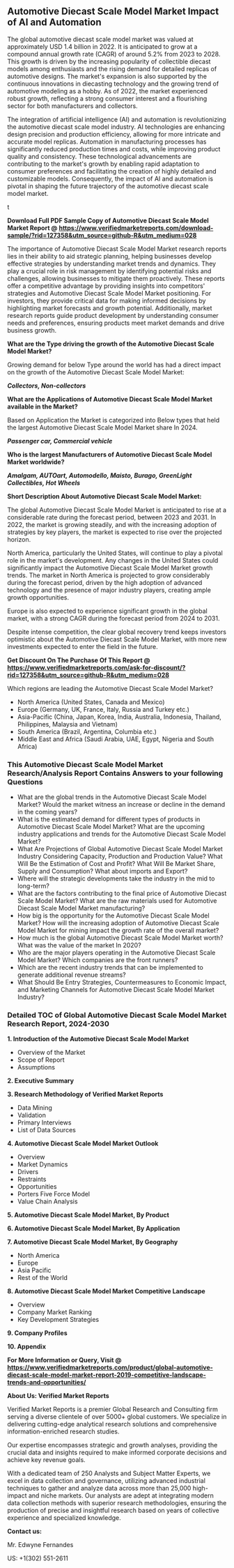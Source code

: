 <h2>Automotive Diecast Scale Model Market Impact of AI and Automation</h2><p>The global automotive diecast scale model market was valued at approximately USD 1.4 billion in 2022. It is anticipated to grow at a compound annual growth rate (CAGR) of around 5.2% from 2023 to 2028. This growth is driven by the increasing popularity of collectible diecast models among enthusiasts and the rising demand for detailed replicas of automotive designs. The market's expansion is also supported by the continuous innovations in diecasting technology and the growing trend of automotive modeling as a hobby. As of 2022, the market experienced robust growth, reflecting a strong consumer interest and a flourishing sector for both manufacturers and collectors.</p><p>The integration of artificial intelligence (AI) and automation is revolutionizing the automotive diecast scale model industry. AI technologies are enhancing design precision and production efficiency, allowing for more intricate and accurate model replicas. Automation in manufacturing processes has significantly reduced production times and costs, while improving product quality and consistency. These technological advancements are contributing to the market's growth by enabling rapid adaptation to consumer preferences and facilitating the creation of highly detailed and customizable models. Consequently, the impact of AI and automation is pivotal in shaping the future trajectory of the automotive diecast scale model market.</p>t</p><p id="" class=""><strong>Download Full PDF Sample Copy of Automotive Diecast Scale Model Market Report @ <a href="https://www.verifiedmarketreports.com/download-sample/?rid=127358&utm_source=github-R&utm_medium=028" target="_blank">https://www.verifiedmarketreports.com/download-sample/?rid=127358&utm_source=github-R&utm_medium=028</a></strong></p><p>The importance of&nbsp;Automotive Diecast Scale Model Market research reports lies in their ability to aid strategic planning, helping businesses develop effective strategies by understanding market trends and dynamics. They play a crucial role in risk management by identifying potential risks and challenges, allowing businesses to mitigate them proactively. These reports offer a competitive advantage by providing insights into competitors' strategies and Automotive Diecast Scale Model Market positioning. For investors, they provide critical data for making informed decisions by highlighting market forecasts and growth potential. Additionally, market research reports guide product development by understanding consumer needs and preferences, ensuring products meet market demands and drive business growth.</p><p><strong>What are the&nbsp;Type driving the growth of the Automotive Diecast Scale Model Market?</strong></p><p id="" class="">Growing demand for below Type around the world has had a direct impact on the growth of the Automotive Diecast Scale Model Market:</p><em><strong>Collectors, Non-collectors</strong></em></p><strong>What are the&nbsp;Applications&nbsp;of Automotive Diecast Scale Model Market available in the Market?</strong></p><p id="" class="">Based on Application the Market is categorized into Below types that held the largest Automotive Diecast Scale Model Market share In 2024.</p><em><strong>Passenger car, Commercial vehicle</strong></em></p><strong>Who is the largest Manufacturers of Automotive Diecast Scale Model Market worldwide?</strong></p><p><em><strong>Amalgam, AUTOart, Automodello, Maisto, Burago, GreenLight Collectibles, Hot Wheels</strong></em></p><p id="" class=""><strong>Short Description About Automotive Diecast Scale Model Market:</strong></p><p>The global Automotive Diecast Scale Model Market is anticipated to rise at a considerable rate during the forecast period, between 2023 and 2031. In 2022, the market is growing steadily, and with the increasing adoption of strategies by key players, the market is expected to rise over the projected horizon.</p><p>North America, particularly the United States, will continue to play a pivotal role in the market's development. Any changes in the United States could significantly impact the Automotive Diecast Scale Model Market growth trends. The market in North America is projected to grow considerably during the forecast period, driven by the high adoption of advanced technology and the presence of major industry players, creating ample growth opportunities.</p><p>Europe is also expected to experience significant growth in the global market, with a strong CAGR during the forecast period from 2024 to 2031.</p><p>Despite intense competition, the clear global recovery trend keeps investors optimistic about the Automotive Diecast Scale Model Market, with more new investments expected to enter the field in the future.</p><p id="" class=""><strong>Get Discount On The Purchase Of This Report @ <a href="https://www.verifiedmarketreports.com/ask-for-discount/?rid=127358&utm_source=github-R&utm_medium=028" target="_blank">https://www.verifiedmarketreports.com/ask-for-discount/?rid=127358&utm_source=github-R&utm_medium=028</a></strong></p>Which regions are leading the Automotive Diecast Scale Model Market?</p><ul><li>North America (United States, Canada and Mexico)</li><li>Europe (Germany, UK, France, Italy, Russia and Turkey etc.)</li><li>Asia-Pacific (China, Japan, Korea, India, Australia, Indonesia, Thailand, Philippines, Malaysia and Vietnam)</li><li>South America (Brazil, Argentina, Columbia etc.)</li><li>Middle East and Africa (Saudi Arabia, UAE, Egypt, Nigeria and South Africa)</li></ul><h3 id="" class="">This Automotive Diecast Scale Model Market Research/Analysis Report Contains Answers to your following Questions</h3><ul><li>What are the global trends in the Automotive Diecast Scale Model Market? Would the market witness an increase or decline in the demand in the coming years?</li><li>What is the estimated demand for different types of products in Automotive Diecast Scale Model Market? What are the upcoming industry applications and trends for the Automotive Diecast Scale Model Market?</li><li>What Are Projections of Global Automotive Diecast Scale Model Market Industry Considering Capacity, Production and Production Value? What Will Be the Estimation of Cost and Profit? What Will Be Market Share, Supply and Consumption? What about imports and Export?</li><li>Where will the strategic developments take the industry in the mid to long-term?</li><li>What are the factors contributing to the final price of Automotive Diecast Scale Model Market? What are the raw materials used for Automotive Diecast Scale Model Market manufacturing?</li><li>How big is the opportunity for the Automotive Diecast Scale Model Market? How will the increasing adoption of Automotive Diecast Scale Model Market for mining impact the growth rate of the overall market?</li><li>How much is the global Automotive Diecast Scale Model Market worth? What was the value of the market In 2020?</li><li>Who are the major players operating in the Automotive Diecast Scale Model Market? Which companies are the front runners?</li><li>Which are the recent industry trends that can be implemented to generate additional revenue streams?</li><li>What Should Be Entry Strategies, Countermeasures to Economic Impact, and Marketing Channels for Automotive Diecast Scale Model Market Industry?</li></ul><h3 id="" class="">Detailed TOC of Global Automotive Diecast Scale Model Market Research Report, 2024-2030</h3><p id="" class=""><strong>1. Introduction of the Automotive Diecast Scale Model Market</strong></p><ul><li>Overview of the Market</li><li>Scope of Report</li><li>Assumptions</li></ul><p id="" class=""><strong>2. Executive Summary</strong></p><p id="" class=""><strong>3. Research Methodology of Verified Market Reports</strong></p><ul><li>Data Mining</li><li>Validation</li><li>Primary Interviews</li><li>List of Data Sources</li></ul><p id="" class=""><strong>4. Automotive Diecast Scale Model Market Outlook</strong></p><ul><li>Overview</li><li>Market Dynamics</li><li>Drivers</li><li>Restraints</li><li>Opportunities</li><li>Porters Five Force Model</li><li>Value Chain Analysis</li></ul><p id="" class=""><strong>5. Automotive Diecast Scale Model Market, By Product</strong></p><p id="" class=""><strong>6. Automotive Diecast Scale Model Market, By Application</strong></p><p id="" class=""><strong>7. Automotive Diecast Scale Model Market, By Geography</strong></p><ul><li>North America</li><li>Europe</li><li>Asia Pacific</li><li>Rest of the World</li></ul><p id="" class=""><strong>8. Automotive Diecast Scale Model Market Competitive Landscape</strong></p><ul><li>Overview</li><li>Company Market Ranking</li><li>Key Development Strategies</li></ul><p id="" class=""><strong>9. Company Profiles</strong></p><p id="" class=""><strong>10. Appendix</strong></p><p id="" class=""><strong>For More Information or Query, Visit @ <a href="https://www.verifiedmarketreports.com/product/global-automotive-diecast-scale-model-market-report-2019-competitive-landscape-trends-and-opportunities/" target="_blank">https://www.verifiedmarketreports.com/product/global-automotive-diecast-scale-model-market-report-2019-competitive-landscape-trends-and-opportunities/</a></strong></p><p id="" class=""><strong>About Us: Verified Market Reports</strong></p><p id="" class="">Verified Market Reports is a premier Global Research and Consulting firm serving a diverse clientele of over 5000+ global customers. We specialize in delivering cutting-edge analytical research solutions and comprehensive information-enriched research studies.</p><p id="" class="">Our expertise encompasses strategic and growth analyses, providing the crucial data and insights required to make informed corporate decisions and achieve key revenue goals.</p><p id="" class="">With a dedicated team of 250 Analysts and Subject Matter Experts, we excel in data collection and governance, utilizing advanced industrial techniques to gather and analyze data across more than 25,000 high-impact and niche markets. Our analysts are adept at integrating modern data collection methods with superior research methodologies, ensuring the production of precise and insightful research based on years of collective experience and specialized knowledge.</p><p id="" class=""><strong>Contact us:</strong></p><p id="" class="">Mr. Edwyne Fernandes</p><p id="" class="">US: +1(302) 551-2611</p>